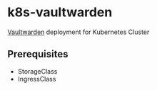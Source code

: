 # k8s-vaultwarden
[Vaultwarden](https://github.com/dani-garcia/vaultwarden) deployment for Kubernetes Cluster

## Prerequisites
- StorageClass
- IngressClass
